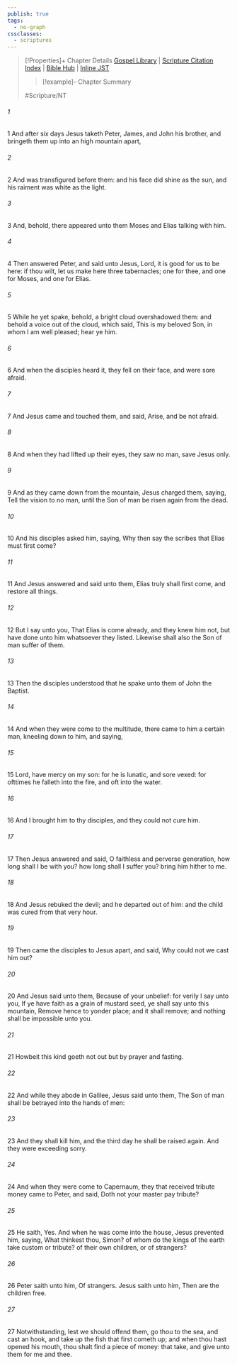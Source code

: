 ```yaml
---
publish: true
tags:
  - no-graph
cssclasses:
  - scriptures
---
```

>[!Properties]+ Chapter Details
>[Gospel Library](https://churchofjesuschrist.org/study/scriptures/nt/matt/17?lang=eng)    |    [Scripture Citation Index](https://scriptures.byu.edu/#08c11::c08c11)    |    [Bible Hub](https://biblehub.com/matthew/17.htm)    |    [Inline JST](https://scripturetoolbox.com/html/ic/Matthew/17.html)
>>[!example]- Chapter Summary
>> 
> 
>
>#Scripture/NT
###### 1
1 And after six days Jesus taketh Peter, James, and John his brother, and bringeth them up into an high mountain apart,
###### 2
2 And was transfigured before them: and his face did shine as the sun, and his raiment was white as the light.
###### 3
3 And, behold, there appeared unto them Moses and Elias talking with him.
###### 4
4 Then answered Peter, and said unto Jesus, Lord, it is good for us to be here: if thou wilt, let us make here three tabernacles; one for thee, and one for Moses, and one for Elias.
###### 5
5 While he yet spake, behold, a bright cloud overshadowed them: and behold a voice out of the cloud, which said, This is my beloved Son, in whom I am well pleased; hear ye him.
###### 6
6 And when the disciples heard it, they fell on their face, and were sore afraid.
###### 7
7 And Jesus came and touched them, and said, Arise, and be not afraid.
###### 8
8 And when they had lifted up their eyes, they saw no man, save Jesus only.
###### 9
9 And as they came down from the mountain, Jesus charged them, saying, Tell the vision to no man, until the Son of man be risen again from the dead.
###### 10
10 And his disciples asked him, saying, Why then say the scribes that Elias must first come?
###### 11
11 And Jesus answered and said unto them, Elias truly shall first come, and restore all things.
###### 12
12 But I say unto you, That Elias is come already, and they knew him not, but have done unto him whatsoever they listed. Likewise shall also the Son of man suffer of them.
###### 13
13 Then the disciples understood that he spake unto them of John the Baptist.
###### 14
14 And when they were come to the multitude, there came to him a certain man, kneeling down to him, and saying,
###### 15
15 Lord, have mercy on my son: for he is lunatic, and sore vexed: for ofttimes he falleth into the fire, and oft into the water.
###### 16
16 And I brought him to thy disciples, and they could not cure him.
###### 17
17 Then Jesus answered and said, O faithless and perverse generation, how long shall I be with you? how long shall I suffer you? bring him hither to me.
###### 18
18 And Jesus rebuked the devil; and he departed out of him: and the child was cured from that very hour.
###### 19
19 Then came the disciples to Jesus apart, and said, Why could not we cast him out?
###### 20
20 And Jesus said unto them, Because of your unbelief: for verily I say unto you, If ye have faith as a grain of mustard seed, ye shall say unto this mountain, Remove hence to yonder place; and it shall remove; and nothing shall be impossible unto you.
###### 21
21 Howbeit this kind goeth not out but by prayer and fasting.
###### 22
22 And while they abode in Galilee, Jesus said unto them, The Son of man shall be betrayed into the hands of men:
###### 23
23 And they shall kill him, and the third day he shall be raised again. And they were exceeding sorry.
###### 24
24 And when they were come to Capernaum, they that received tribute money came to Peter, and said, Doth not your master pay tribute?
###### 25
25 He saith, Yes. And when he was come into the house, Jesus prevented him, saying, What thinkest thou, Simon? of whom do the kings of the earth take custom or tribute? of their own children, or of strangers?
###### 26
26 Peter saith unto him, Of strangers. Jesus saith unto him, Then are the children free.
###### 27
27 Notwithstanding, lest we should offend them, go thou to the sea, and cast an hook, and take up the fish that first cometh up; and when thou hast opened his mouth, thou shalt find a piece of money: that take, and give unto them for me and thee.

